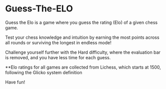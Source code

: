 # Guess-The-ELO
Guess the Elo is a game where you guess the rating (Elo) of a given chess game.

Test your chess knowledge and intuition by earning the most points across all rounds or surviving the longest in endless mode!

Challenge yourself further with the Hard difficulty, where the evaluation bar is removed, and you have less time for each guess.

**Elo ratings for all games are collected from Lichess, which starts at 1500, following the Glicko system definition

Have fun!
